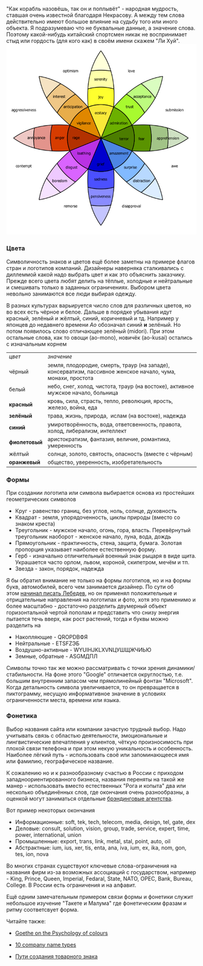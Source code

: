 "Как корабль назовёшь, так он и поплывёт" - народная мудрость, ставшая очень известной благодаря Некрасову. А между тем слова действительно имеют большое влияние на судьбу того или иного объекта. Я подразумеваю что не буквальные данные, а значение слова. Поэтому какой-нибудь китайский спортсмен никак не воспринимает стыд или гордость (для кого как) в своём имени скажем "Ли Хуй".
![](img/Pasted%20image%2020241020022337.png)

<!-- truncate -->

### Цвета

Символичность знаков и цветов ещё более заметны на примере флагов стран и логотипов компаний. Дизайнеры наверняка сталкивались с диллеммой какой надо выбрать цвет и как это объяснить заказчику. Прежде всего цвета любят делить на тёплые, холодные и нейтральные и смешивать только в заданных ограничениях. Выбором цвета невольно занимаются все люди выбирая одежду.

В разных культурах варьируется число слов для различных цветов, но во всех есть чёрное и белое. Дальше в порядке убывания идут красный, зелёный и жёлтый, синий, коричневый и тд. Например у японцев до недавнего времени _Ao_ обозначал синий **и** зелёный. Но потом появилось слово отличающее зелёный (midori). При этом остальные слова, как то овощи (ao-mono), новичёк (ao-kusai) остались с изначальным корнем

|   |   |
|---|---|
|_цвет_|_значение_|
|чёрный|земля, плодородие, смерть, траур (на западе), консерватизм, пассивное женское начало, чума, монахи, простота|
|белый|небо, снег, холод, чистота, траур (на востоке), активное мужское начало, больница|
|**красный**|кровь, сила, страсть, тепло, революция, ярость, железо, война, еда|
|**зелёный**|трава, жизнь, природа,  ислам (на востоке), надежда|
|**синий**|умиротворённость, вода, ответсвенность, правота, холод, либерализм, интеллект|
|**фиолетовый**|аристократизм, фантазия, величие, романтика, умеренность|
|жёлтый|солнце, золото, святость, опасность (вместе с чёрным)|
|**оранжевый**|общество, уверенность, изобретательность|

### Формы

При создании логотипа или символа выбирается основа из простейших геометрических символов

- Круг - равенство границ, без углов, ноль, солнце, духовность
- Квадрат - земля, упорядоченность, циклы природы (вместо со знаком креста)
- Треугольник - мужское начало, огонь, гора, власть. Перевёрнутый треугольник наоборот - женское начало, луна, вода, дождь
- Прямоугольник - практичность, стена, защита, бумага. Золотая пропорция указывает наиболее естественную форму.
- Герб - изначально отличительный военный знак рыцаря в виде щита. Украшается часто орлом, львом, короной, скипетром, мечём и тп.
- Звезда - закон, порядок, надежда

Я бы обратил внимание не только на формы логотипов, но и на формы букв, автомобилей, всего чем занимается дизайнер. По сути об этом [начинал писать Лебедев](http://www.artlebedev.ru/kovodstvo/sections/137/), но он применял положительные и отрицательные направления на логотипах и фото, хотя это применимо и более масштабно - достаточно разделить двумерный объект горизонтальной чертой пополам и представить что снизу энергия пытается течь вверх, как рост растений, тогда и буквы можно разделить на

- Накопляющие - QROPDBФЯ
- Нейтральные - ETSFZЭБ
- Воздушно-активные - WYUIHJKLXVNЦУШЩЖЧИЬЮ
- Земные, обратные - ASGMДПЛ

Символы точно так же можно рассматривать с точки зрения динамики/стабильности. На фоне этого "Google" отличается округлостью, т.е. большим внутренним запасом чем прямолинейный фонтан "Microsoft". Когда детальность символа увеличивается, то он превращается в пиктограмму, несущую информативное значение в условиях ограниченности места, времени или языка.

### Фонетика

Выбор названия сайта или компании зачастую трудный выбор. Надо учитывать связь с областью деятельности, эмоциональные и лингвистические впечатления у клиентов, чёткую произносимость при плохой связи телефона и при этом некую уникальность и особенность. Наиболее лёгкий путь - использовать своё или запоминающееся имя или фамилию, географическое название.

К сожалению но и к разнообразному счастью в России с приходом западноориентированного бизнеса, названия переняты на такой же манер - использовать вместо естественных "Рога и копыта" два или несколько объединённых слов, где окончания очень разнообразны, а оценкой могут заниматься отдельные [брэндинговые агентства](http://name.brandwork.ru/).

Вот пример некоторых окончания

- Информационные: soft, tek, tech, telecom, media, design, tel, gate, dex
- Деловые: consult, solution, vision, group, trade, service, expert, time, power, international, union
- Промышленные: export, trans, link, metal, stal, point, auto, oil
- Абстрактные: ium, ius, xer, tis, enta, ana, iva, ium, ex, ika, nom, gon, tes, ion, nova

Во многих странах существуют ключевые слова-ограничения на названия фирм из-за возможных ассоциаций с государством, например - King, Prince, Queen, Imperial, Fedaral, State, NATO, OPEC, Bank, Bureau, College. В России есть ограничения и на алфавит.

Ещё одним замечательным примером связи формы и фонетики служит небольшое изучение "Такете и Малума" где фонетическим фразам и ритму соответсвует форма.

Читайте также:

- [Goethe on the Psychology of colours](http://www.brainpickings.org/2012/08/17/goethe-theory-of-colours/)   
    
- [10 company name types](http://www.thenameinspector.com/10-name-types/)
- [Пути создания товарного знака](http://creative.jera.com.ua/2008/11/05/logo/)